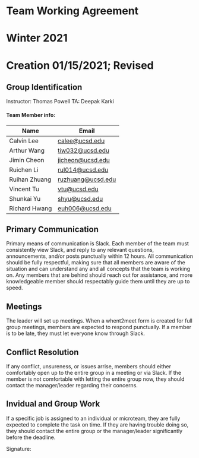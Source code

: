 # Team Working Agreement
# Winter 2021
# Creation 01/15/2021; Revised 

## Group Identification
Instructor: Thomas Powell
TA: Deepak Karki

#### Team Member info:
Name | Email
-----|-----
Calvin Lee | calee@ucsd.edu
Arthur Wang | tiw032@ucsd.edu
Jimin Cheon | jicheon@ucsd.edu
Ruichen Li | rul014@ucsd.edu
Ruihan Zhuang | ruzhuang@ucsd.edu
Vincent Tu | vtu@ucsd.edu
Shunkai Yu | shyu@ucsd.edu
Richard Hwang | euh006@ucsd.edu


## Primary Communication
Primary means of communication is Slack. Each member of the team must consistently view Slack, and reply to any relevant questions, announcements, and/or posts punctually within 12 hours. All communication should be fully respectful, making sure that all members are aware of the situation and can understand any and all concepts that the team is working on. Any members that are behind should reach out for assistance, and more knowledgeable member should respectably guide them until they are up to speed. 

## Meetings
The leader will set up meetings. When a whent2meet form is created for full group meetings, members are expected to respond punctually. If a member is to be late, they must let everyone know through Slack. 

## Conflict Resolution
If any conflict, unsureness, or issues arrise, members should either comfortably open up to the entire group in a meeting or via Slack. If the member is not comfortable with letting the entire group now, they should contact the manager/leader regarding their concerns. 

## Invidual and Group Work
If a specific job is assigned to an individual or microteam, they are fully expected to complete the task on time. If they are having trouble doing so, they should contact the entire group or the manager/leader significantly before the deadline. 

Signature: 

